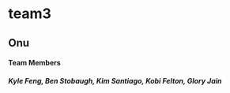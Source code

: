 # team3
## Onu

#### Team Members
##### Kyle Feng, Ben Stobaugh, Kim Santiago, Kobi Felton, Glory Jain
